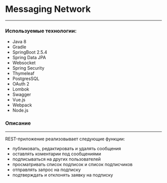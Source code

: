 # Messaging Network
***
### Используемые технологии:

- Java 8
- Gradle
- SpringBoot 2.5.4
- Spring Data JPA
- Websocket
- Spring Security
- Thymeleaf
- PostgresSQL
- OAuth 2
- Lombok
- Swagger
- Vue.js
- Webpack
- Node.js

### Описание
____

REST-приложение реализовывает следующие функции:
- публиковать, редактировать и удалять сообщения
- оставлять коментарии под сообщениями
- подписываться на других пользователей
- просматривать список подписок и список подписчиков
- отправлять запрос на подписку
- подтверждать и отклонять заявку на подписку
